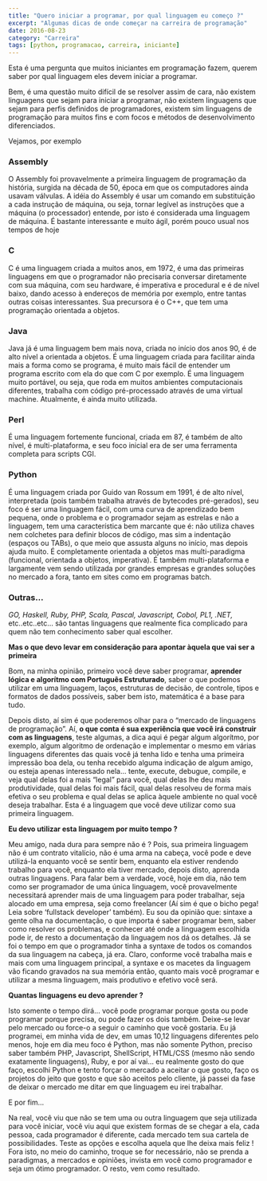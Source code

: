 ```yaml
---
title: "Quero iniciar a programar, por qual linguagem eu começo ?"
excerpt: "Algumas dicas de onde começar na carreira de programação"
date: 2016-08-23
category: "Carreira"
tags: [python, programacao, carreira, iniciante]
---
```


Esta é uma pergunta que muitos iniciantes em programação fazem, querem saber por qual linguagem eles devem iniciar a programar.

Bem, é uma questão muito difícil de se resolver assim de cara, não existem linguagens que sejam para iniciar a programar, não existem linguagens que sejam para perfis definidos de programadores, existem sim linguagens de programação para muitos fins e com focos e métodos de desenvolvimento diferenciados.

Vejamos, por exemplo

### Assembly

O Assembly foi provavelmente a primeira linguagem de programação da história, surgida na década de 50, época em que os computadores ainda usavam válvulas. A idéia do Assembly é usar um comando em substituição a cada instrução de máquina, ou seja, tornar legível as instruções que a máquina (o processador) entende, por isto é considerada uma linguagem de máquina. É bastante interessante e muito ágil, porém pouco usual nos tempos de hoje

### C

C é uma linguagem criada a muitos anos, em 1972, é uma das primeiras linguagens em que o programador não precisaria conversar diretamente com sua máquina, com seu hardware, é imperativa e procedural e é de nível baixo, dando acesso à endereços de memória por exemplo, entre tantas outras coisas interessantes. Sua precursora é o C++, que tem uma programação orientada a objetos.

### Java

Java já é uma linguagem bem mais nova, criada no início dos anos 90, é de alto nível a orientada a objetos. É uma linguagem criada para facilitar ainda mais a forma como se programa, é muito mais fácil de entender um programa escrito com ela do que com C por exemplo. É uma linguagem muito portável, ou seja, que roda em muitos ambientes computacionais diferentes, trabalha com código pré-processado através de uma virtual machine. Atualmente, é ainda muito utilizada.

### Perl

É uma linguagem fortemente funcional, criada em 87, é também de alto nível, é multi-plataforma, e seu foco inicial era de ser uma ferramenta completa para scripts CGI.

### Python

É uma linguagem criada por Guido van Rossum em 1991, é de alto nível, interpretada (pois também trabalha através de bytecodes pré-gerados), seu foco é ser uma linguagem fácil, com uma curva de aprendizado bem pequena, onde o problema e o programador sejam as estrelas e não a linguagem, tem uma característica bem marcante que é: não utiliza chaves nem colchetes para definir blocos de código, mas sim a indentação (espaços ou TABs), o que meio que assusta alguns no início, mas depois ajuda muito. É completamente orientada a objetos mas multi-paradigma (funcional, orientada a objetos, imperativa). É também multi-plataforma e largamente vem sendo utilizada por grandes empresas e grandes soluções no mercado a fora, tanto em sites como em programas batch.

### Outras…

_GO, Haskell, Ruby, PHP, Scala, Pascal, Javascript, Cobol, PL1, .NET,_ etc..etc..etc… são tantas linguagens que realmente fica complicado para quem não tem conhecimento saber qual escolher.

<div class="text-center text-yellow-400"> <i class="fa-regular fa-lightbulb fa-2x"></i> </div>

**Mas o que devo levar em consideração para apontar àquela que vai ser a primeira <i class="fa-solid fa-question"></i>**

Bom, na minha opinião, primeiro você deve saber programar, **aprender lógica e algorítmo com Português Estruturado**, saber o que podemos utilizar em uma linguagem, laços, estruturas de decisão, de controle, tipos e formatos de dados possíveis, saber bem isto, matemática é a base para tudo.

Depois disto, aí sim é que poderemos olhar para o “mercado de linguagens de programação”. Aí, **o que conta é sua experiência que você irá construir com as linguagens**, teste algumas, a dica aqui é pegar algum algorítmo, por exemplo, algum algoritmo de ordenação e implementar o mesmo em várias linguagens diferentes das quais você já tenha lido e tenha uma primeira impressão boa dela, ou tenha recebido alguma indicação de algum amigo, ou esteja apenas interessado nela… tente, execute, debugue, compile, e veja qual delas foi a mais “legal” para você, qual delas lhe deu mais produtividade, qual delas foi mais fácil, qual delas resolveu de forma mais efetiva o seu problema e qual delas se aplica àquele ambiente no qual você deseja trabalhar. Esta é a linguagem que você deve utilizar como sua primeira linguagem.

**Eu devo utilizar esta linguagem por muito tempo ?**

Meu amigo, nada dura para sempre não é ? Pois, sua primeira linguagem não é um contrato vitalício, não é uma arma na cabeça, você pode e deve utilizá-la enquanto você se sentir bem, enquanto ela estiver rendendo trabalho para você, enquanto ela tiver mercado, depois disto, aprenda outras linguagens. Para falar bem a verdade, você, hoje em dia, não tem como ser programador de uma única linguagem, você provavelmente necessitará aprender mais de uma linguagem para poder trabalhar, seja alocado em uma empresa, seja como freelancer (Aí sim é que o bicho pega! Leia sobre ‘fullstack developer’ também). Eu sou da opinião que: sintaxe a gente olha na documentação, o que importa é saber programar bem, saber como resolver os problemas, e conhecer até onde a linguagem escolhida pode ir, de resto a documentação da linguagem nos dá os detalhes. Já se foi o tempo em que o programador tinha a syntaxe de todos os comandos da sua linguagem na cabeça, já era. Claro, conforme você trabalha mais e mais com uma linguagem principal, a syntaxe e os macetes da linguagem vão ficando gravados na sua memória então, quanto mais você programar e utilizar a mesma linguagem, mais produtivo e efetivo você será.

**Quantas linguagens eu devo aprender ?**

Isto somente o tempo dirá… você pode programar porque gosta ou pode programar porque precisa, ou pode fazer os dois também. Deixe-se levar pelo mercado ou force-o a seguir o caminho que você gostaria. Eu já programei, em minha vida de dev, em umas 10,12 linguagens diferentes pelo menos, hoje em dia meu foco é Python, mas não somente Python, preciso saber também PHP, Javascript, ShellScript, HTML/CSS (mesmo não sendo exatamente linguagens), Ruby, e por aí vai… eu realmente gosto do que faço, escolhi Python e tento forçar o mercado a aceitar o que gosto, faço os projetos do jeito que gosto e que são aceitos pelo cliente, já passei da fase de deixar o mercado me ditar em que linguagem eu irei trabalhar.

E por fim…

Na real, você viu que não se tem uma ou outra linguagem que seja utilizada para você iniciar, você viu aqui que existem formas de se chegar a ela, cada pessoa, cada programador é diferente, cada mercado tem sua cartela de possibilidades. Teste as opções e escolha aquela que lhe deixa mais feliz ! Fora isto, no meio do caminho, troque se for necessário, não se prenda a paradigmas, a mercados e opiniões, invista em você como programador e seja um ótimo programador. O resto, vem como resultado.
